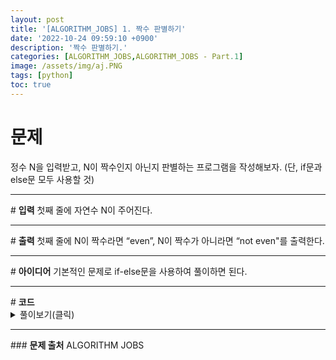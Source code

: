 ```yaml
---
layout: post
title: '[ALGORITHM_JOBS] 1. 짝수 판별하기'
date: '2022-10-24 09:59:10 +0900'
description: '짝수 판별하기.'
categories: [ALGORITHM_JOBS,ALGORITHM_JOBS - Part.1]
image: /assets/img/aj.PNG
tags: [python]
toc: true
---
```

# <b>문제</b>
정수 N을 입력받고, N이 짝수인지 아닌지 판별하는 프로그램을 작성해보자. (단, if문과 else문 모두 사용할 것)
<hr>
# <b>입력</b>
첫째 줄에 자연수 N이 주어진다.
<hr>
# <b>출력</b>
첫째 줄에 N이 짝수라면 “even”, N이 짝수가 아니라면 “not even"를 출력한다.
<hr>
# <b>아이디어</b>
기본적인 문제로 if-else문을 사용하여 풀이하면 된다.
<hr>
# <b>코드</b>
<details>
<summary id="summary1">풀이보기(클릭)</summary>
<div markdown="1">

~~~python
n = int(input()) # n을 정수로 입력 받는다.
if n % 2 == 0: # 만약에 n % 2 가 0 이라면 
    print("even") # "even"을 출력하고 
else: # n % 2 가 0이 아니면
    print("not even") # "not even"이 출력 된다.
~~~
</div>
</details>

<hr>
### <b>문제 출처</b>
ALGORITHM JOBS